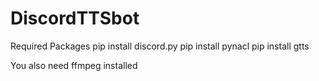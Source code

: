 # DiscordTTSbot

Required Packages
pip install discord.py
pip install pynacl
pip install gtts

You also need ffmpeg installed

